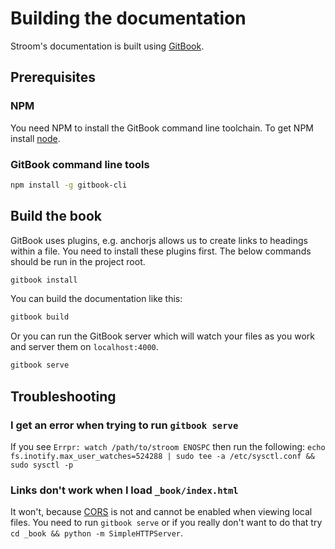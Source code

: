 # Building the documentation
Stroom's documentation is built using [GitBook](https://www.gitbook.com). 

## Prerequisites
### NPM
You need NPM to install the GitBook command line toolchain. To get NPM install [node](https://nodejs.org/en/).

### GitBook command line tools

```bash
npm install -g gitbook-cli
```

## Build the book
GitBook uses plugins, e.g. anchorjs allows us to create links to headings within a file. You need to install these plugins first. The below commands should be run in the project root.

```bash
gitbook install
```

You can build the documentation like this:

```bash
gitbook build
```

Or you can run the GitBook server which will watch your files as you work and server them on `localhost:4000`.

```bash
gitbook serve
```

## Troubleshooting

### I get an error when trying to run `gitbook serve`
If you see `Errpr: watch /path/to/stroom ENOSPC` then run the following: 
`echo fs.inotify.max_user_watches=524288 | sudo tee -a /etc/sysctl.conf && sudo sysctl -p`

### Links don't work when I load `_book/index.html`
It won't, because [CORS](https://en.wikipedia.org/wiki/Cross-origin_resource_sharing) is not and cannot be enabled when viewing local files. You need to run `gitbook serve` or if you really don't want to do that try `cd _book && python -m SimpleHTTPServer`.